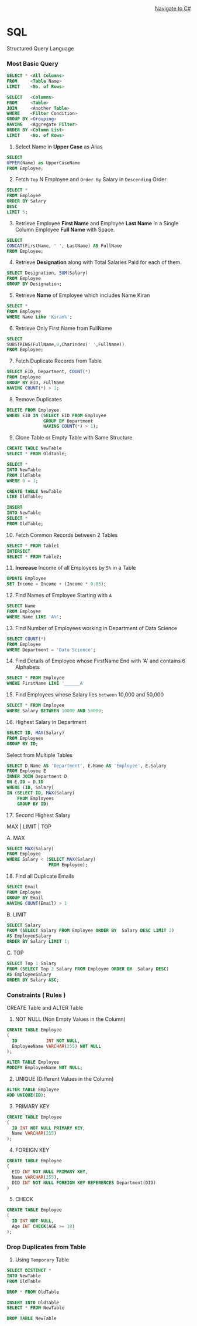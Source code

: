 <p align=right><a href='https://github.com/KIRANKUMAR7296/CSharp'>Navigate to C#</a></p>

# SQL
Structured Query Language

### Most Basic Query

```SQL
SELECT * <All Columns>
FROM     <Table Name>
LIMIT    <No. of Rows>
```

```SQL
SELECT   <Columns>
FROM     <Table>
JOIN     <Another Table>
WHERE    <Filter Condition>
GROUP BY <Grouping>
HAVING   <Aggregate Filter>
ORDER BY <Column List>
LIMIT    <No. of Rows>
```


1. Select Name in **Upper Case** as Alias
```SQL
SELECT
UPPER(Name) as UpperCaseName
FROM Employee;
```

2. Fetch `Top` N Employee and `Order By` Salary in `Descending` Order
```SQL
SELECT * 
FROM Employee
ORDER BY Salary
DESC
LIMIT 5;
```

3. Retrieve Employee **First Name** and Employee **Last Name** in a Single Column Employee **Full Name** with Space.
```SQL
SELECT 
CONCAT(FirstName, ' ', LastName) AS FullName
FROM Employee;
```

4. Retrieve **Designation** along with Total Salaries Paid for each of them.
```SQL
SELECT Designation, SUM(Salary)
FROM Employee
GROUP BY Designation;
```

5. Retrieve **Name** of Employee which includes Name Kiran
```SQL
SELECT * 
FROM Employee
WHERE Name Like 'Kiran%';
```

6. Retrieve Only First Name from FullName
```SQL
SELECT 
SUBSTRING(FullName,0,Charindex(' ',FullName))
FROM Employee;
```

7. Fetch Duplicate Records from Table
```SQL
SELECT EID, Department, COUNT(*)
FROM Employee
GROUP BY EID, FullName
HAVING COUNT(*) > 1;
```

8. Remove Duplicates
```SQL
DELETE FROM Employee
WHERE EID IN (SELECT EID FROM Employee
              GROUP BY Department
              HAVING COUNT(*) > 1);
```

9. Clone Table or Empty Table with Same Structure
```SQL
CREATE TABLE NewTable 
SELECT * FROM OldTable;

SELECT * 
INTO NewTable 
FROM OldTable
WHERE 0 = 1;

CREATE TABLE NewTable
LIKE OldTable;

INSERT 
INTO NewTable
SELECT * 
FROM OldTable;
```

10. Fetch Common Records between 2 Tables
```SQL
SELECT * FROM Table1
INTERSECT
SELECT * FROM Table2;
```

11. **Increase** Income of all Employees by `5%` in a Table
```SQL
UPDATE Employee
SET Income = Income + (Income * 0.05);
```

12. Find Names of Employee Starting with `A`
```SQL
SELECT Name 
FROM Employee
WHERE Name LIKE 'A%';
```

13. Find Number of Employees working in Department of Data Science
```SQL
SELECT COUNT(*) 
FROM Employee
WHERE Department = 'Data Science';
```

14. Find Details of Employee whose FirstName End with 'A' and contains 6 Alphabets
```SQL
SELECT * FROM Employee
WHERE FirstName LIKE '______A'
```

15. Find Employees whose Salary lies `between` 10,000 and 50,000
```SQL
SELECT * FROM Employee
WHERE Salary BETWEEN 10000 AND 50000;
```

16. Highest Salary in Department
```SQL
SELECT ID, MAX(Salary) 
FROM Employees
GROUP BY ID;
```

Select from Multiple Tables
```SQL
SELECT D.Name AS 'Department', E.Name AS 'Employee', E.Salary
FROM Employee E
INNER JOIN Department D
ON E.ID = D.ID
WHERE (ID, Salary)
IN (SELECT ID, MAX(Salary) 
    FROM Employees 
    GROUP BY ID)
```

17. Second Highest Salary

MAX | LIMIT | TOP

A. MAX 
```SQL
SELECT MAX(Salary) 
FROM Employee
WHERE Salary < (SELECT MAX(Salary) 
                FROM Employee);                               
```

18. Find all Duplicate Emails
```SQL
SELECT Email
FROM Employee
GROUP BY Email
HAVING COUNT(Email) > 1
```

B. LIMIT
```SQL
SELECT Salary
FROM (SELECT Salary FROM Employee ORDER BY  Salary DESC LIMIT 2)
AS EmployeeSalary 
ORDER BY Salary LIMIT 1;
```

C. TOP
```SQL
SELECT Top 1 Salary
FROM (SELECT Top 2 Salary FROM Employee ORDER BY  Salary DESC)
AS EmployeeSalary 
ORDER BY Salary ASC;
```

### Constraints ( Rules )

CREATE Table and ALTER Table

1. NOT NULL (Non Empty Values in the Column)
```SQL
CREATE TABLE Employee
(
  ID           INT NOT NULL,
  EmployeeName VARCHAR(255) NOT NULL
);

ALTER TABLE Employee
MODIFY EmployeeName NOT NULL;
```

2. UNIQUE (Different Values in the Column)
```SQL
ALTER TABLE Employee
ADD UNIQUE(ID);
```

3. PRIMARY KEY
```SQL
CREATE TABLE Employee
(
  ID INT NOT NULL PRIMARY KEY,
  Name VARCHAR(255)
);
```

4. FOREIGN KEY
```SQL
CREATE TABLE Employee
(
  EID INT NOT NULL PRIMARY KEY,
  Name VARCHAR(255),
  DID INT NOT NULL FOREIGN KEY REFERENCES Department(DID)
)
```

5. CHECK
```SQL
CREATE TABLE Employee
(
  ID INT NOT NULL,
  Age INT CHECK(AGE >= 18)
);
```

### Drop Duplicates from Table

1. Using `Temporary` Table

```SQL
SELECT DISTINCT * 
INTO NewTable
FROM OldTable
```

```SQL
DROP * FROM OldTable
```

```SQL
INSERT INTO OldTable
SELECT * FROM NewTable
```

```SQL
DROP TABLE NewTable
```
